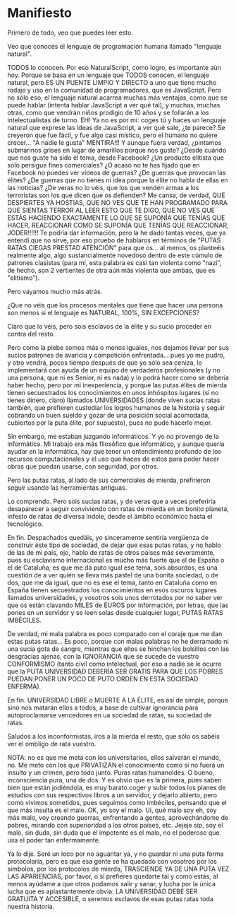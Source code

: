 # Manifiesto

Primero de todo, veo que puedes leer esto.

Veo que conoces el lenguaje de programación humana llamado "lenguaje natural".

TODOS lo conocen. Por eso NaturalScript, como logro, es importante aún hoy. Porque se basa en un lenguaje que TODOS conocen, el lenguaje natural, pero ES UN PUENTE LIMPIO Y DIRECTO a uno que tiene mucho rodaje y uso en la comunidad de programadores, que es JavaScript. Pero no sólo eso, el lenguaje natural acarrea muchas más ventajas, como que se puede hablar (intenta hablar JavaScript a ver qué tal), y muchas, muchas otras, como que vendrán niños prodigio de 10 años y se follarán a los intelectualistas de turno. EH! Ya no es por mí: coges tú y haces un lenguaje natural que exprese las ideas de JavaScript, a ver qué sale, ¿te parece? Se creyeron que fue fácil, y fue algo casi místico, pero el humano no quiere crecer... "A nadie le gusta" MENTIRA!!! Y aunque fuera verdad, ¿pintamos submarinos grises en lugar de amarillos porque nos guste? ¿Desde cuándo que nos guste ha sido el tema, desde Facebook? ¿Un producto elitista que sólo persigue fines comerciales? ¿O acaso no te has fijado que en Facebook no puedes ver vídeos de guerras? ¿De guerras que provocan las élites? ¿De guerras que no tienes ni idea porque la élite no habla de ellas en las noticias? ¿De veras no lo véis, que los que venden armas a los terroristas son los que dicen que os defienden? Me cansa, de verdad, QUE DESPIERTES YA HOSTIAS, QUE NO VES QUE TE HAN PROGRAMADO PARA QUE SIENTAS TERROR AL LEER ESTO QUE TE DIGO, QUE NO VES QUE ESTÁS HACIENDO EXACTAMENTE LO QUE SE SUPONÍA QUE TENÍAS QUE HACER, REACCIONAR COMO SE SUPONÍA QUE TENÍAS QUE REACCIONAR, JODER!!!!!! Te podría dar información, pero la he dado tantas veces, que ya entendí que no sirve, por eso pruebo de hablaros en términos de "PUTAS RATAS CIEGAS PRESTAD ATENCIÓN" para que os... al menos, os planteéis realmente algo, algo sustancialmente novedoso dentro de este cúmulo de patrones clasistas (para mí, esta palabra es casi tan violenta como "nazi", de  hecho, son 2 vertientes de otra aún más violenta que ambas, que es "elitismo").

Pero vayamos mucho más atrás.

¿Que no véis que los procesos mentales que tiene que hacer una persona son menos si el lenguaje es NATURAL, 100%, SIN EXCEPCIONES?

Claro que lo véis, pero sois esclavos de la élite y su sucio proceder en contra del resto.

Pero como la plebe somos más o menos iguales, nos dejamos llevar por sus sucios patrones de avaricia y competición enfrentada... pues yo me pudro, y otro vendrá, pocos tiempo después de que yo sólo sea ceniza, lo implementará con ayuda de un equipo de verdaderos profesionales (y no una persona, que ni es Senior, ni es nada) y lo podrá hacer como se debería haber hecho, pero por mi inexperiencia, y porque las putas élites de mierda tienen secuestrados los conocimientos en unos inhóspitos lugares (si no tienes dinero, claro) llamados UNIVERSIDADES (donde viven sucias ratas también, que prefieren custodiar los logros humanos de la historia y seguir cobrando un buen sueldo y gozar de una posición social acomodada, cubiertos por la puta élite, por supuesto), pues no pude hacerlo mejor. 

Sin embargo, me estaban juzgando informáticos. Y yo no provengo de la informática. Mi trabajo era más filosófico que informático, y aunque quería ayudar en la informática, hay que tener un entendimiento profundo de los recursos computacionales y el uso que haces de estos para poder hacer obras que puedan usarse, con seguridad, por otros.

Pero las putas ratas, al lado de sus comerciales de mierda, prefirieron seguir usando las herramientas antiguas.

Lo comprendo. Pero sois sucias ratas, y de veras que a veces preferiría desaparecer a seguir conviviendo con ratas de mierda en un bonito planeta, infesto de ratas de diversa índole, desde el ámbito económico hasta el tecnológico.

En fin. Despachados quedáis, yo sinceramente sentiría vergüenza de construir este tipo de sociedad, de dejar que esas putas ratas, y no hablo de las de mi país, ojo, hablo de ratas de otros países más severamente, pues su esclavismo internacional es mucho más fuerte que el de España o el de Cataluña, es que me da puto igual ese tema, sois absurdos, es una cuestión de a ver quién se lleva más pastel de una bonita sociedad, o de dos, que me da igual, que no es ese el tema, tanto en Cataluña como en España tienen secuestrados los conocimientos en esos oscuros lugares llamados universidades, y vosotros sois unos derrotados por no saber ver que os están clavando MILES de EUROS por información, por letras, que las pones en un servidor y se leen solas desde cualquier lugar, PUTAS RATAS IMBÉCILES.

De verdad, mi mala palabra es poco comparado con el coraje que me dan estas putas ratas... Es poco, porque con malas palabras no he derramado ni una sucia gota de sangre, mientras que ellos se hinchan los bolsillos con las desgracias ajenas, con la IGNORANCIA que se sucede de vuestro CONFORMISMO (tanto civil como intelectual, por eso a nadie se le ocurre que la PUTA UNIVERSIDAD DEBERÍA SER GRATIS PARA QUE LOS POBRES PUEDAN PONER UN POCO DE PUTO ORDEN EN ESTA SOCIEDAD ENFERMA).


En fin. UNIVERSIDAD LIBRE o MUERTE A LA ÉLITE, es así de simple, porque sino nos matarán ellos a todos, a base de cultivar ignorancia para autoproclamarse vencedores en ua sociedad de ratas, su sociedad de ratas.

Saludos a los inconformistas, iros a la mierda el resto, que sólo os sabéis ver el ombligo de rata vuestro.



NOTA: no es que me meta con los universitarios, ellos salvarán el mundo, no. Me meto con los que PRIVATIZAN el conocimiento como si no fuera un insulto y un crimen, pero todo junto. Puras ratas humanoides. O bueno, inconsciencia pura, una de dos. Y es obvio que es la primera, pues saben bien que están jodiéndola, es muy barato coger y subir todos los planes de estudios con sus respectivos libros a un servidor, y dejarlo abierto, pero como vivimos sometidos, pues seguimos como imbéciles, pensando que el que más insulta es el malo. OK, yo soy el malo. Ui, qué malo soy eh, soy más malo, voy creando guerras, enfrentando a gentes, aprovechándome de pobres, mirando con superioridad a los otros países, etc. Jejeje sip, soy el malo, sin duda, sin duda que el impotente es el malo, no el poderoso que usa el poder tan enfermamente. 


Ya lo dije. Seré un loco por no aguantar ya, y no guardar ni una puta forma protocolaria, pero es que esa gente se ha quedado con vosotros por los símbolos, por los protocolos de mierda, TRASCIENDE YA DE UNA PUTA VEZ LAS APARIENCIAS, por favor, o si prefieres quedarte tal y como estás, al menos ayúdame a que otros podamos salir y sanar, y lucha por la única lucha que es aplastantemente obvia: LA UNIVERSIDAD DEBE SER GRATUITA Y ACCESIBLE, o seremos esclavos de esas putas ratas toda nuestra historia.
